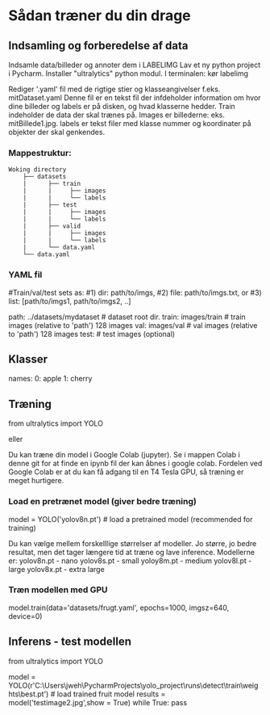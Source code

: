 

# Sådan træner du din drage

## Indsamling og forberedelse af data

Indsamle data/billeder og annoter dem i LABELIMG
Lav et ny python project i Pycharm.
Installer "ultralytics" python modul.
I terminalen: kør labelimg

Rediger '.yaml' fil med de rigtige stier og klasseangivelser
    f.eks. mitDataset.yaml
    Denne fil er en tekst fil der infdeholder information om hvor dine billeder og labels er på disken, og hvad klasserne hedder.
    Train indeholder de data der skal trænes på. Images er billederne: eks. mitBillede1.jpg. labels er tekst filer med klasse nummer og koordinater på objekter der        skal genkendes.

    
### Mappestruktur:
```
Woking directory
    ├── datasets
    |	   ├── train
    |	   |     ├── images
    |	   |     └── labels
    |	   ├── test
    |	   |     ├── images
    |	   |     └── labels
    |	   ├── valid
    |	   |     ├── images
    |	   |     └── labels
    |	   └── data.yaml
    └── data.yaml
```
### YAML fil
#Train/val/test sets as:
#1) dir: path/to/imgs,
#2) file: path/to/imgs.txt, or 
#3) list: [path/to/imgs1, path/to/imgs2, ..]

path: ../datasets/mydataset  # dataset root dir. 
train: images/train  # train images (relative to 'path') 128 images
val: images/val  # val images (relative to 'path') 128 images
test:  # test images (optional)

## Klasser
names:
  0: apple
  1: cherry


## Træning
from ultralytics import YOLO

eller

Du kan træne din model i Google Colab (jupyter).
Se i mappen Colab i denne git for at finde en ipynb fil der kan åbnes i google colab.
Fordelen ved Google Colab er at du kan få adgang til en T4 Tesla GPU, så træning er meget hurtigere.

### Load en pretrænet model (giver bedre træning)
model = YOLO('yolov8n.pt')  # load a pretrained model (recommended for training)

Du kan vælge mellem forskelllige størrelser af modeller. Jo større, jo bedre resultat, men det tager længere tid at træne og lave inference.
Modellerne er: 
yolov8n.pt - nano
yolov8s.pt - small
yoloy8m.pt - medium
yolov8l.pt - large
yolov8x.pt - extra large

### Træn modellen med GPU
model.train(data='datasets/frugt.yaml', epochs=1000, imgsz=640, device=0)


## Inferens - test modellen
from ultralytics import YOLO

model = YOLO(r'C:\Users\jweh\PycharmProjects\yolo_project\runs\detect\train\weights\best.pt') # load trained fruit model
results = model('testimage2.jpg',show = True)
while True:
    pass
